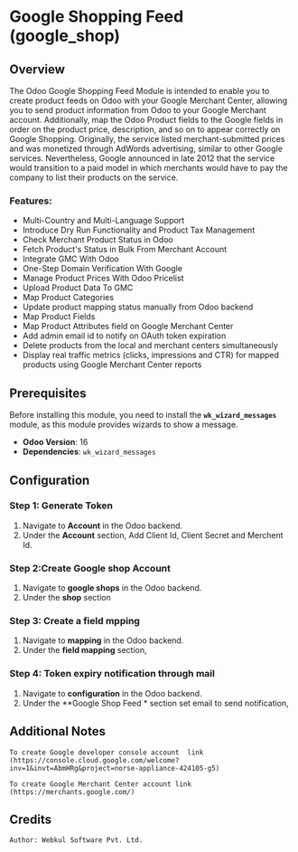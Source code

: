 # Google Shopping Feed (google_shop)

## Overview

The Odoo Google Shopping Feed Module is intended to enable you to create product feeds on Odoo with your Google Merchant Center, allowing you to send product information from Odoo to your Google Merchant account.
Additionally, map the Odoo Product fields to the Google fields in order on the product price, description, and so on to appear correctly on Google Shopping. Originally, the service listed merchant-submitted prices and was monetized through AdWords advertising, similar to other Google services. Nevertheless, Google announced in late 2012 that the service would transition to a paid model in which merchants would have to pay the company to list their products on the service.

### Features:
- Multi-Country and Multi-Language Support
-  Introduce Dry Run Functionality and Product Tax Management
- Check Merchant Product Status in Odoo
- Fetch Product's Status in Bulk From Merchant Account
- Integrate GMC With Odoo
- One-Step Domain Verification With Google
- Manage Product Prices With Odoo Pricelist
- Upload Product Data To GMC
- Map Product Categories
- Update product mapping status manually from Odoo backend
- Map Product Fields
- Map Product Attributes field on Google Merchant Center
- Add admin email id to notify on OAuth token expiration
- Delete products from the local and merchant centers simultaneously
- Display real traffic metrics (clicks, impressions and CTR) for mapped products
  using Google Merchant Center reports

## Prerequisites

Before installing this module, you need to install the **`wk_wizard_messages`** module, as this module provides wizards to show a message.

- **Odoo Version**: 16
- **Dependencies**: `wk_wizard_messages`

## Configuration

### Step 1: Generate Token

1. Navigate to **Account** in the Odoo backend.
2. Under the **Account** section, Add Client Id, Client Secret and Merchent Id.


### Step 2:Create Google shop Account

1. Navigate to **google shops** in the Odoo backend.
2. Under the **shop** section

### Step 3: Create a field mpping

1. Navigate to **mapping** in the Odoo backend.
2. Under the **field mapping** section, 

### Step 4: Token expiry notification through mail

1. Navigate to **configuration** in the Odoo backend.
2. Under the **Google Shop Feed * section set email to send notification, 


## Additional Notes
    To create Google developer console account  link (https://console.cloud.google.com/welcome?inv=1&invt=AbmHRg&project=norse-appliance-424105-g5)

    To create Google Merchant Center account link (https://merchants.google.com/)

## Credits
    Author: Webkul Software Pvt. Ltd.

